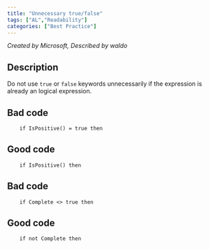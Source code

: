 ```yaml
---
title: "Unnecessary true/false"
tags: ["AL","Readability"]
categories: ["Best Practice"]
---
```


_Created by Microsoft, Described by waldo_

## Description
Do not use `true` or `false` keywords unnecessarily if the expression is already an logical expression.

## Bad code

```al
    if IsPositive() = true then  
```

## Good code

```al
    if IsPositive() then  
```

## Bad code

```al
    if Complete <> true then  
```

## Good code

```al
    if not Complete then
```
